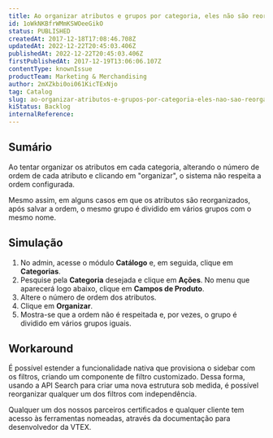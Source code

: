 ```yaml
---
title: Ao organizar atributos e grupos por categoria, eles não são reorganizados na loja
id: 1oWkNKBfrWMmKSWOeeGikO
status: PUBLISHED
createdAt: 2017-12-18T17:08:46.708Z
updatedAt: 2022-12-22T20:45:03.406Z
publishedAt: 2022-12-22T20:45:03.406Z
firstPublishedAt: 2017-12-19T13:06:06.107Z
contentType: knownIssue
productTeam: Marketing & Merchandising
author: 2mXZkbi0oi061KicTExNjo
tag: Catalog
slug: ao-organizar-atributos-e-grupos-por-categoria-eles-nao-sao-reorganizados-na-loja
kiStatus: Backlog
internalReference: 
---
```


## Sumário

Ao tentar organizar os atributos em cada categoria, alterando o número de ordem de cada atributo e clicando em "organizar", o sistema não respeita a ordem configurada.

Mesmo assim, em alguns casos em que os atributos são reorganizados, após salvar a ordem, o mesmo grupo é dividido em vários grupos com o mesmo nome.

## Simulação

1. No admin, acesse o módulo __Catálogo__ e, em seguida, clique em __Categorias__.
2. Pesquise pela __Categoria__ desejada e clique em __Ações__. No menu que aparecerá logo abaixo, clique em __Campos de Produto__.
2. Altere o número de ordem dos atributos.
3. Clique em __Organizar__.
4. Mostra-se que a ordem não é respeitada e, por vezes, o grupo é dividido em vários grupos iguais.

## Workaround

É possível estender a funcionalidade nativa que provisiona o sidebar com os filtros, criando um componente de filtro customizado. Dessa forma, usando a API Search para criar uma nova estrutura sob medida, é possível reorganizar qualquer um dos filtros com independência.

Qualquer um dos nossos parceiros certificados e qualquer cliente tem acesso às ferramentas nomeadas, através da documentação para desenvolvedor da VTEX.

